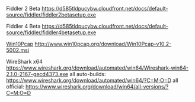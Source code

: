 <!--more-->


Fiddler 2 Beta
<a href="https://d585tldpucybw.cloudfront.net/docs/default-source/fiddler/fiddler2betasetup.exe" target="_blank">https://d585tldpucybw.cloudfront.net/docs/default-source/fiddler/fiddler2betasetup.exe</a>

Fiddler 4 Beta
<a href="https://d585tldpucybw.cloudfront.net/docs/default-source/fiddler/fiddler4betasetup.exe" target="_blank">https://d585tldpucybw.cloudfront.net/docs/default-source/fiddler/fiddler4betasetup.exe</a>

<a href="http://www.win10pcap.org/download" target="_blank">Win10Pcap</a>
<a href="http://www.win10pcap.org/download/Win10Pcap-v10.2-5002.msi" target="_blank">http://www.win10pcap.org/download/Win10Pcap-v10.2-5002.msi</a>

WireShark x64
<a href="https://www.wireshark.org/download/automated/win64/Wireshark-win64-2.1.0-2167-gecd4373.exe" target="_blank">https://www.wireshark.org/download/automated/win64/Wireshark-win64-2.1.0-2167-gecd4373.exe</a>
all auto-builds: <a href="https://www.wireshark.org/download/automated/win64/?C=M;O=D" target="_blank">https://www.wireshark.org/download/automated/win64/?C=M;O=D</a>
all official: <a href="https://www.wireshark.org/download/win64/all-versions/?C=M;O=D" target="_blank">https://www.wireshark.org/download/win64/all-versions/?C=M;O=D</a>